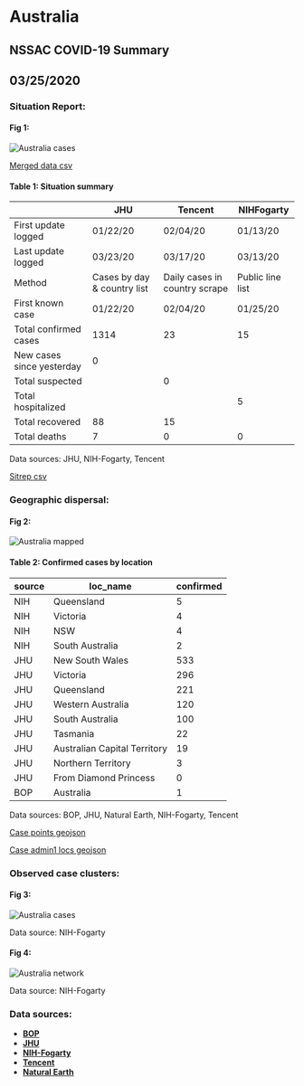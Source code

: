 # Australia
## NSSAC COVID-19 Summary
## 03/25/2020



### Situation Report:
#### Fig 1:
![Australia cases](../merged_histories/Australia_merged_histories.png)

[Merged data csv](https://github.com/SchlittDataSci/SchlittDataSci.github.io/blob/master/data/tables/Australia_merged_daily.csv)

#### Table 1: Situation summary


|                           | JHU                         | Tencent                       | NIHFogarty       |
|---------------------------|-----------------------------|-------------------------------|------------------|
| First update logged       | 01/22/20                    | 02/04/20                      | 01/13/20         |
| Last update logged        | 03/23/20                    | 03/17/20                      | 03/13/20         |
| Method                    | Cases by day & country list | Daily cases in country scrape | Public line list |
| First known case          | 01/22/20                    | 02/04/20                      | 01/25/20         |
| Total confirmed cases     | 1314                        | 23                            | 15               |
| New cases since yesterday | 0                           |                               |                  |
| Total suspected           |                             | 0                             |                  |
| Total hospitalized        |                             |                               | 5                |
| Total recovered           | 88                          | 15                            |                  |
| Total deaths              | 7                           | 0                             | 0                |

Data sources: JHU, NIH-Fogarty, Tencent


[Sitrep csv](https://github.com/SchlittDataSci/SchlittDataSci.github.io/blob/master/data/tables/Australia_sitrep.csv)

### Geographic dispersal:
#### Fig 2:
![Australia mapped](../case_locs/Australia_case_locs.png)

#### Table 2: Confirmed cases by location


| source   | loc_name                     |   confirmed |
|----------|------------------------------|-------------|
| NIH      | Queensland                   |           5 |
| NIH      | Victoria                     |           4 |
| NIH      | NSW                          |           4 |
| NIH      | South Australia              |           2 |
| JHU      | New South Wales              |         533 |
| JHU      | Victoria                     |         296 |
| JHU      | Queensland                   |         221 |
| JHU      | Western Australia            |         120 |
| JHU      | South Australia              |         100 |
| JHU      | Tasmania                     |          22 |
| JHU      | Australian Capital Territory |          19 |
| JHU      | Northern Territory           |           3 |
| JHU      | From Diamond Princess        |           0 |
| BOP      | Australia                    |           1 |

Data sources: BOP, JHU, Natural Earth, NIH-Fogarty, Tencent


[Case points geojson](https://github.com/SchlittDataSci/SchlittDataSci.github.io/blob/master/data/shapes/Australia_case_locs.geojson)

[Case admin1 locs geojson](https://github.com/SchlittDataSci/SchlittDataSci.github.io/blob/master/data/shapes/Australia_admin1_locs.geojson)

### Observed case clusters:
#### Fig 3:
![Australia cases](../cluster_analysis/Australia_imported_cases_NIHFogarty.png)



Data source: NIH-Fogarty


#### Fig 4:
![Australia network](../autochthonous_networks/Australia_network.png)



Data source: NIH-Fogarty


### Data sources:
* **[BOP](https://github.com/beoutbreakprepared/nCoV2019)**
* **[JHU](https://github.com/CSSEGISandData/COVID-19)** 
* **[NIH-Fogarty](https://docs.google.com/spreadsheets/d/1jS24DjSPVWa4iuxuD4OAXrE3QeI8c9BC1hSlqr-NMiU/edit#gid=1187587451)** 
* **[Tencent](https://news.qq.com/zt2020/page/feiyan.htm)**
* **[Natural Earth](https://www.naturalearthdata.com/forums/forum/natural-earth-map-data/cultural-vectors/admin-1-states-provinces-and-their-boundaries/)**

<!-- Global site tag (gtag.js) - Google Analytics -->
<script async src="https://www.googletagmanager.com/gtag/js?id=UA-158816269-1"></script>
<script>
  window.dataLayer = window.dataLayer || [];
  function gtag(){dataLayer.push(arguments);}
  gtag('js', new Date());

  gtag('config', 'UA-158816269-1');
</script>